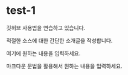# test-1

깃허브 사용법을 연습하고 있습니다.

적절한 소스에 대한 간단한 소개글을 작성합니다.

여기에 원하는 내용을 입력하세요.

마크다운 문법을 활용해서 원하는 내용을 입력하세요.
